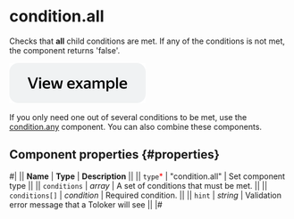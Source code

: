 # condition.all

Checks that **all** child conditions are met. If any of the conditions is not met, the component returns 'false'.

[![image](../_images/buttons/view-example.svg)](https://clck.ru/asRyC)

If you only need one out of several conditions to be met, use the [condition.any](condition.any.md) component. You can also combine these components.

## Component properties {#properties}

#|
|| **Name** | **Type** | **Description** ||
|| `type`<span style="color: red">\*</span> | "condition.all" | Set component type ||
|| `conditions` | _array_ | A set of conditions that must be met. ||
|| `conditions[]` | _condition_ | Required condition. ||
|| `hint` | _string_ | Validation error message that a Toloker will see ||
|#
